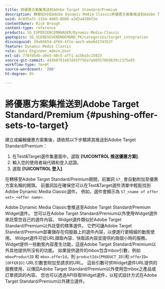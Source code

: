 ```yaml
---
title: 將優惠方案集推送到Adobe Target Standard/Premium
description: 瞭解如何從Adobe Dynamic Media Classic將優惠方案集推送到Adobe Target Standard/Premium。
uuid: 8c895a7c-21b4-4d85-8b0b-a3d2a420bf2e
contentOwner: Rick Brough
content-type: reference
products: SG_EXPERIENCEMANAGER/Dynamic-Media-Classic
geptopics: SG_SCENESEVENONDEMAND_PK/categories/target_integration
discoiquuid: 39a05654-4f66-4f1e-aec5-ebe6d174353f
feature: Dynamic Media Classic
role: Data Engineer,Admin,User
exl-id: 778fd54b-a9e5-40c5-aff1-a156a5c15923
source-git-commit: d43b0791e67d43ff56a7ab85570b9639c2375e05
workflow-type: tm+mt
source-wordcount: '288'
ht-degree: 0%

---
```


# 將優惠方案集推送到Adobe Target Standard/Premium {#pushing-offer-sets-to-target}

建立或編輯優惠方案集後，請依照以下步驟將其推送到Adobe Target Standard/Premium：

1. 在Test&amp;Target選件集畫面中，選取 **[!UICONTROL 推送優惠方案]**.
1. 輸入您的使用者端代碼和登入認證。
1. 選取 **[!UICONTROL 登入]**.

在轉移至Adobe Target Standard/Premium期間，前置詞 `S7_` 會自動附加至優惠方案名稱的開頭。 前置詞旨在確保您可以在Test&amp;Target選件清單中輕鬆找到Adobe Dynamic Media Classic選件。 例如，選件會顯示為 `S7_<name of offer set>_<offer name>`.

Adobe Dynamic Media Classic會推送至Adobe Target Standard/Premium Widget選件。 您可以在Adobe Target Standard/Premium以外使用Widget選件來託管您自己的選件內容。 Widget選件類似於Adobe Target Standard/Premium以外託管的標準選件。 它們可讓Adobe Target Standard/Premium部署儲存在伺服器上的選件內容，以便進行更精細的動態使用。 Widget選件可從URL擷取內容、快取該內容並提供約兩個小時的服務。 Widget提供一些動態內容產生功能，這是Adobe Target Standard/Preimium以外其他提供所沒有的功能。 如果提供選件的mbox包含mbox引數，例如 `mboxProductID` 和 `mbox.offerId`，則 `productId=[PRODUCT_ID]`和 `offerID=[OFFERID]` URL引數會附加至請求的URL。 這些引數可供Widget選件URL提供的服務使用，以傳回Adobe Target Standard/Premium以外使用您mbox之產品或訂單資訊的內容。 您也可以透過API存取Widget選件，以程式設計方式在Adobe Target Standard/Premium以外建立選件。
